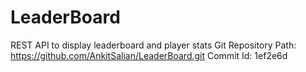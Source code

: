 # LeaderBoard
REST API to display leaderboard and player stats
Git Repository Path: https://github.com/AnkitSalian/LeaderBoard.git
Commit Id: 1ef2e6d
